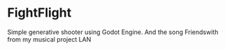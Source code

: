 # FightFlight

Simple generative shooter using Godot Engine. And the song Friendswith from my musical project LAN
